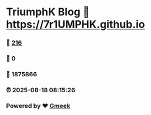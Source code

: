 # TriumphK Blog :link: https://7r1UMPHK.github.io 
### :page_facing_up: [216](https://7r1UMPHK.github.io/tag.html) 
### :speech_balloon: 0 
### :hibiscus: 1875866 
### :alarm_clock: 2025-08-18 08:15:26 
### Powered by :heart: [Gmeek](https://github.com/Meekdai/Gmeek)
